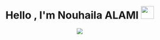 <h1 align="center">Hello , I'm Nouhaila ALAMI <img src="https://media.giphy.com/media/hvRJCLFzcasrR4ia7z/giphy.gif" width="35"></h1>
<p align="center">
  <a href="https://github.com/DenverCoder1/readme-typing-svg"><img src="https://readme-typing-svg.herokuapp.com?font=Time+New+Roman&color=%66Ac0000&size=25&center=true&vCenter=true&width=600&height=100&lines=Data+Analyst+@+Intelcia+IT+Solutions;AI+Enthusiast;Motivated+person"></a>
</p>
